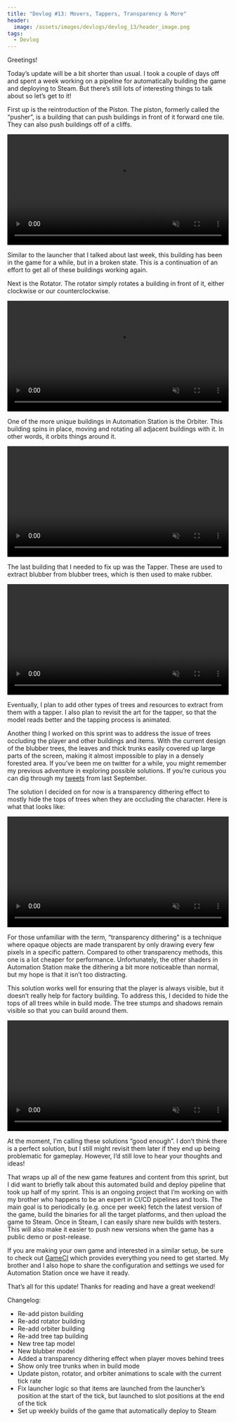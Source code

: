 ```yaml
---
title: "Devlog #13: Movers, Tappers, Transparency & More"
header: 
  image: /assets/images/devlogs/devlog_13/header_image.png
tags:
  - Devlog
---
```


Greetings!

Today’s update will be a bit shorter than usual. I took a couple of days off and spent a week working on a pipeline for automatically building the game and deploying to Steam. But there’s still lots of interesting things to talk about so let’s get to it!

First up is the reintroduction of the Piston. The piston, formerly called the “pusher”, is a building that can push buildings in front of it forward one tile. They can also push buildings off of a cliffs. 

<video width="100%" autoplay="autoplay" loop="true" muted>
  <source src="https://i.imgur.com/DbGYoIi.mp4" type="video/mp4" />
</video>

Similar to the launcher that I talked about last week, this building has been in the game for a while, but in a broken state. This is a continuation of an effort to get all of these buildings working again.

Next is the Rotator. The rotator simply rotates a building in front of it, either clockwise or our counterclockwise.

<video width="100%" autoplay="autoplay" loop="true" muted>
  <source src="https://i.imgur.com/cxma9vG.mp4" type="video/mp4" />
</video>

One of the more unique buildings in Automation Station is the Orbiter. This building spins in place, moving and rotating all adjacent buildings with it. In other words, it orbits things around it.

<video width="100%" autoplay="autoplay" loop="true" muted>
  <source src="https://i.imgur.com/vCiPjai.mp4" type="video/mp4" />
</video>

The last building that I needed to fix up was the Tapper. These are used to extract blubber from blubber trees, which is then used to make rubber.

<video width="100%" autoplay="autoplay" loop="true" muted>
  <source src="https://i.imgur.com/DVFj26N.mp4" type="video/mp4" />
</video>

Eventually, I plan to add other types of trees and resources to extract from them with a tapper. I also plan to revisit the art for the tapper, so that the model reads better and the tapping process is animated.

Another thing I worked on this sprint was to address the issue of trees occluding the player and other buildings and items. With the current design of the blubber trees, the leaves and thick trunks easily covered up large parts of the screen, making it almost impossible to play in a densely forested area. If you’ve been me on twitter for a while, you might remember my previous adventure in exploring possible solutions. If you’re curious you can dig through my [tweets](https://twitter.com/search?f=top&q=(from%3Agravitonpunch)%20until%3A2022-09-16%20since%3A2022-09-03%20-filter%3Areplies&src=typed_query) from last September.

The solution I decided on for now is a transparency dithering effect to mostly hide the tops of trees when they are occluding the character. Here is what that looks like:

<video width="100%" autoplay="autoplay" loop="true" muted>
  <source src="https://i.imgur.com/3tqh55J.mp4" type="video/mp4" />
</video>

For those unfamiliar with the term, “transparency dithering” is a technique where opaque objects are made transparent by only drawing every few pixels in a specific pattern. Compared to other transparency methods, this one is a lot cheaper for performance. Unfortunately, the other shaders in Automation Station make the dithering a bit more noticeable than normal, but my hope is that it isn’t too distracting.

This solution works well for ensuring that the player is always visible, but it doesn’t really help for factory building. To address this, I decided to hide the tops of all trees while in build mode. The tree stumps and shadows remain visible so that you can build around them.

<video width="100%" autoplay="autoplay" loop="true" muted>
  <source src="https://i.imgur.com/pkZoy8b.mp4" type="video/mp4" />
</video>

At the moment, I’m calling these solutions “good enough”. I don’t think there is a perfect solution, but I still might revisit them later if they end up being problematic for gameplay. However, I’d still love to hear your thoughts and ideas!

That wraps up all of the new game features and content from this sprint, but I did want to briefly talk about this automated build and deploy pipeline that took up half of my sprint. This is an ongoing project that I’m working on with my brother who happens to be an expert in CI/CD pipelines and tools. The main goal is to periodically (e.g. once per week) fetch the latest version of the game, build the binaries for all the target platforms, and then upload the game to Steam. Once in Steam, I can easily share new builds with testers. This will also make it easier to push new versions when the game has a public demo or post-release.

If you are making your own game and interested in a similar setup, be sure to check out [GameCI](https://game.ci/) which provides everything you need to get started. My brother and I also hope to share the configuration and settings we used for Automation Station once we have it ready.

That’s all for this update! Thanks for reading and have a great weekend!

Changelog:
- Re-add piston building
- Re-add rotator building
- Re-add orbiter building
- Re-add tree tap building
- New tree tap model
- New blubber model
- Added a transparency dithering effect when player moves behind trees
- Show only tree trunks when in build mode
- Update piston, rotator, and orbiter animations to scale with the current tick rate
- Fix launcher logic so that items are launched from the launcher’s position at the start of the tick, but launched to slot positions at the end of the tick
- Set up weekly builds of the game that automatically deploy to Steam